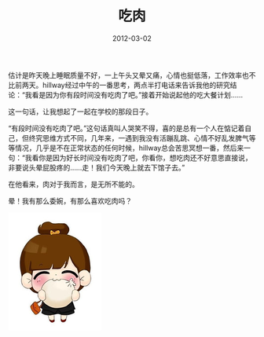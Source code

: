 ﻿---
title: "吃肉"
date: 2012-03-02
categories: 
  - "essay"
tags: 
  - "吃肉"
---

估计是昨天晚上睡眠质量不好，一上午头又晕又痛，心情也挺低落，工作效率也不比前两天。hillway经过中午的一番思考，两点半打电话来告诉我他的研究结论：“我看是因为你有段时间没有吃肉了吧。”接着开始说起他的吃大餐计划……

这一句话，让我想起了一起在学校的那段日子。

“有段时间没有吃肉了吧。”这句话真叫人哭笑不得，喜的是总有一个人在惦记着自己，但终究思维方式不同，几年来，一遇到我没有活蹦乱跳、心情不好乱发脾气等等情况，几乎是不在正常状态的任何时候，hillway总会苦思冥想一番，然后来一句：“我看你是因为好长时间没有吃肉了吧，你看你，想吃肉还不好意思直接说，非要说头晕屁股疼的……走！我们今天晚上就去下馆子去。”

在他看来，肉对于我而言，是无所不能的。

晕！我有那么委婉，有那么喜欢吃肉吗？

![62231101gw1dqj31m7pq4j](/images/6945824239_05e7fbf7ea_m.jpg)
